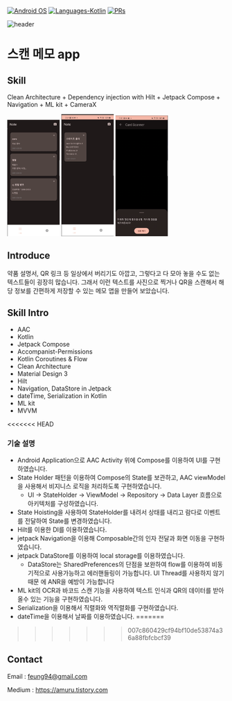 <p align="left">
  <a href="#"><img alt="Android OS" src="https://img.shields.io/badge/OS-Android-3DDC84?style=flat-square&logo=android"></a>
  <a href="#"><img alt="Languages-Kotlin" src="https://flat.badgen.net/badge/Language/Kotlin?icon=https://raw.githubusercontent.com/binaryshrey/Awesome-Android-Open-Source-Projects/master/assets/Kotlin_Logo_icon_white.svg&color=f18e33"/></a>
  <a href="#"><img alt="PRs" src="https://img.shields.io/badge/PRs-Welcome-3DDC84?style=flat-square"></a>
</p>

![header](https://1.bp.blogspot.com/-9MiK78CFMLM/YQFurOq9AII/AAAAAAAAQ1A/lKj5GiDnO_MkPLb72XqgnvD5uxOsHO-eACLcBGAsYHQ/s0/Android-Compose-1.0-header-v2.png)

# 스캔 메모 app
## Skill
Clean Architecture + Dependency injection with Hilt + Jetpack Compose + Navigation + ML kit + CameraX

<p align="left">
<img src="https://github.com/ese111/CardScanner/blob/dev/screen1.png" width="24%" height="24%">
<img src="https://github.com/ese111/CardScanner/blob/dev/screen_list.png" width="24%" height="24%">
<img src="https://github.com/ese111/CardScanner/blob/dev/screen_permission.png" width="24%" height="24%">
</p>                                                                                            

## Introduce

약품 설명서, QR 링크 등 일상에서 버리기도 아깝고, 그렇다고 다 모아 놓을 수도 없는 텍스트들이 굉장히 많습니다.
그래서 이런 텍스트를 사진으로 찍거나 QR을 스캔해서 해당 정보를 간편하게 저장할 수 있는 메모 앱을 만들어 보았습니다.

## Skill Intro
* AAC
* Kotlin
* Jetpack Compose
* Accompanist-Permissions
* Kotlin Coroutines & Flow
* Clean Architecture
* Material Design 3
* Hilt
* Navigation, DataStore in Jetpack
* dateTime, Serialization in Kotlin
* ML kit
* MVVM

<<<<<<< HEAD
### 기술 설명
* Android Application으로 AAC Activity 위에 Compose를 이용하여 UI를 구현 하였습니다.
* State Holder 패턴을 이용하여 Compose의 State를 보관하고, AAC viewModel을 사용해서 비지니스 로직을 처리하도록 구현하였습니다.
  * UI -> StateHolder -> ViewModel -> Repository -> Data Layer 흐름으로 아키텍처를 구성하였습니다.
* State Hoisting을 사용하여 StateHolder를 내려서 상태를 내리고 람다로 이벤트를 전달하여 State를 변경하였습니다.
* Hilt를 이용한 DI를 이용하였습니다.
* jetpack Navigation을 이용해 Composable간의 인자 전달과 화면 이동을 구현하였습니다.
* jetpack DataStore를 이용하여 local storage를 이용하였습니다.
  * DataStore는 SharedPreferences의 단점을 보완하여 flow를 이용하여 비동기적으로 사용가능하고 에러핸들링이 가능합니다. UI Thread를 사용하지 않기때문 에 ANR을 예방이 가능합니다
* ML kit의 OCR과 바코드 스캔 기능을 사용하여 텍스트 인식과 QR의 데이터를 받아 올수 있는 기능을 구현하였습니다.
* Serialization을 이용해서 직렬화와 역직렬화를 구현하였습니다.
* dateTime을 이용해서 날짜를 이용하였습니다.
=======
>>>>>>> 007c860429cf94bf10de53874a36a88fbfcbcf39

## Contact


Email : feung94@gmail.com

Medium : https://amuru.tistory.com